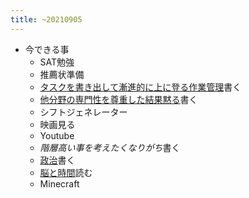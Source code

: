 ```yaml
---
title: ~20210905
---
```


* 今できる事
  * SAT勉強
  * 推薦状準備
  * [タスクを書き出して漸進的に上に登る作業管理](%E3%82%BF%E3%82%B9%E3%82%AF%E3%82%92%E6%9B%B8%E3%81%8D%E5%87%BA%E3%81%97%E3%81%A6%E6%BC%B8%E9%80%B2%E7%9A%84%E3%81%AB%E4%B8%8A%E3%81%AB%E7%99%BB%E3%82%8B%E4%BD%9C%E6%A5%AD%E7%AE%A1%E7%90%86.md)書く
  * [他分野の専門性を尊重した結果黙る](%E4%BB%96%E5%88%86%E9%87%8E%E3%81%AE%E5%B0%82%E9%96%80%E6%80%A7%E3%82%92%E5%B0%8A%E9%87%8D%E3%81%97%E3%81%9F%E7%B5%90%E6%9E%9C%E9%BB%99%E3%82%8B.md)書く
  * シフトジェネレーター
  * 映画見る
  * Youtube
  * *階層高い事を考えたくなりがち*書く
  * [政治](%E6%94%BF%E6%B2%BB.md)書く
  * [脳と時間](%E8%84%B3%E3%81%A8%E6%99%82%E9%96%93.md)読む
  * Minecraft
